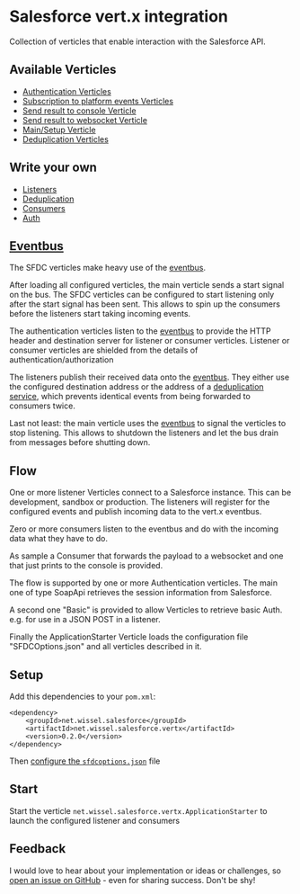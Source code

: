 # Salesforce vert.x integration

Collection of verticles that enable interaction with the Salesforce API.

## Available Verticles

- [Authentication Verticles](verticles/auth.md)
- [Subscription to platform events Verticles](verticles/platform.md)
- [Send result to console Verticle](verticles/console.md)
- [Send result to websocket Verticle](verticles/websocket.md)
- [Main/Setup Verticle](verticles/main.md)
- [Deduplication Verticles](verticles/dedup.md)
## Write your own
- [Listeners](contribute/listener.md)
- [Deduplication](contribute/dedup.md)
- [Consumers](contribute/consumer.md)
- [Auth](contribute/auth.md)

## [Eventbus](eventbus.md)

The SFDC verticles make heavy use of the [eventbus](eventbus.md).

 After loading all configured verticles, the main verticle sends a start signal on the bus. The SFDC verticles can be configured to start listening only after the start signal has been sent. This allows to spin up the consumers before the listeners start taking incoming events.

 The authentication verticles listen to the [eventbus](eventbus.md) to provide the HTTP header and destination server for listener or consumer verticles. Listener or consumer verticles are shielded from the details of authentication/authorization

 The listeners publish their received data onto the [eventbus](eventbus.md). They either use the configured destination address or the address of a [deduplication service](deduplication.md), which prevents identical events from being forwarded to consumers twice.

 Last not least: the main verticle uses the [eventbus](eventbus.md) to signal the verticles to stop listening. This allows to shutdown the listeners and let the bus drain from messages before shutting down.

## Flow

One or more listener Verticles connect to a Salesforce instance. This can be development, sandbox or production.
The listeners will register for the configured events and publish incoming data to the vert.x eventbus.

Zero or more consumers listen to the eventbus and do with the incoming data what they have to do.

As sample a Consumer that forwards the payload to a websocket and one that just prints to the console is provided. 

The flow is supported by one or more Authentication verticles.
The main one of type SoapApi retrieves the session information from Salesforce.

A second one "Basic" is provided to allow Verticles to retrieve basic Auth. e.g. for use in a JSON POST in a listener.

Finally the ApplicationStarter Verticle loads the configuration file "SFDCOptions.json" and all verticles described in it.

## Setup

Add this dependencies to your `pom.xml`:

```
<dependency>
	<groupId>net.wissel.salesforce</groupId>
	<artifactId>net.wissel.salesforce.vertx</artifactId>
	<version>0.2.0</version>
</dependency>
```

Then [configure the `sfdcoptions.json`](configure.md) file

## Start
Start the verticle `net.wissel.salesforce.vertx.ApplicationStarter` to launch the configured listener and consumers

## Feedback
I would love to hear about your implementation or ideas or challenges, so 
[open an issue on GitHub](https://github.com/Stwissel/vertx-sfdc-platformevents/issues) - even for sharing success. Don't be shy!